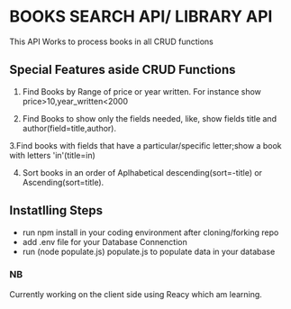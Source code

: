 # BOOKS SEARCH API/ LIBRARY API

This API Works to process books in all CRUD functions

## Special Features aside CRUD Functions

1. Find Books by Range of price or year written. For instance show price>10,year_written<2000

2. Find Books to show only the fields needed, like, show fields title and author(field=title,author).

3.Find books with fields that have a particular/specific letter;show a book with letters 'in'(title=in)

4. Sort books in an order of Aplhabetical descending(sort=-title) or Ascending(sort=title).

## Instatlling Steps

- run npm install in your coding environment after cloning/forking repo
- add .env file for your Database Connenction
- run (node populate.js) populate.js to populate data in your database

### NB

Currently working on the client side using Reacy which am learning.
